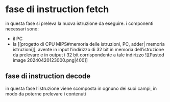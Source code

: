 # fase di instruction fetch
in questa fase si preleva la nuova istruzione da eseguire. i componenti necessari sono:
- il PC
- la [[progetto di CPU MIPS#memoria delle istruzioni, PC, adder| memoria istruzioni]], avente in input l’indirizzo di 32 bit in memoria dell’istruzione da prelevare e in output i 32 bit corrispondente a tale indirizzo
![[Pasted image 20240420123000.png|400]]

## fase di instruction decode
in questa fase l’istruzione viene scomposta in ognuno dei suoi campi, in modo da poterne prelevare i contenuti